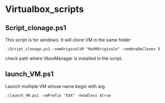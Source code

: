 # Virtualbox_scripts

## Script_clonage.ps1  
This script is for windows. It will clone VM in the same folder  
```
.\Script_clonage.ps1 -nomOriginalVM "MaVMOriginale" -nombreDeClones 5
```
check path where VboxManager is installed in the script.

## launch_VM.ps1
Launch multiple VM whose name begin with arg.
```
.\launch_VM.ps1 -vmPrefix "XXX" -headless $true
```
